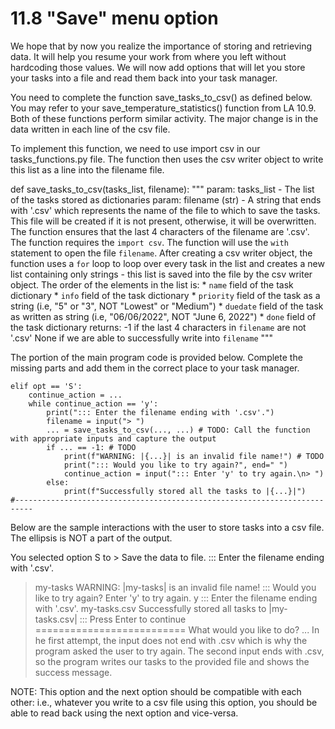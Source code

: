# 11.8 "Save" menu option

We hope that by now you realize the importance of storing and retrieving data. It will help you resume your work from where you left without hardcoding those values. We will now add options that will let you store your tasks into a file and read them back into your task manager.

You need to complete the function save_tasks_to_csv() as defined below. You may refer to your save_temperature_statistics() function from LA 10.9. Both of these functions perform similar activity. The major change is in the data written in each line of the csv file.

To implement this function, we need to use import csv in our tasks_functions.py file. The function then uses the csv writer object to write this list as a line into the filename file.

def save_tasks_to_csv(tasks_list, filename):
    """
    param: tasks_list - The list of the tasks stored as dictionaries
    param: filename (str) - A string that ends with '.csv' which represents
               the name of the file to which to save the tasks. This file will
               be created if it is not present, otherwise, it will be overwritten.
    The function ensures that the last 4 characters of the filename are '.csv'.
    The function requires the `import csv`.
    The function will use the `with` statement to open the file `filename`.
    After creating a csv writer object, the function uses a `for` loop
    to loop over every task in the list and creates a new list
    containing only strings - this list is saved into the file by the csv writer
    object. The order of the elements in the list is:
    * `name` field of the task dictionary
    * `info` field of the task dictionary
    * `priority` field of the task as a string
    (i.e, "5" or "3", NOT "Lowest" or "Medium")
    * `duedate` field of the task as written as string
    (i.e, "06/06/2022", NOT "June 6, 2022")
    * `done` field of the task dictionary
    returns:
    -1 if the last 4 characters in `filename` are not '.csv'
    None if we are able to successfully write into `filename`
    """

The portion of the main program code is provided below. Complete the missing parts and add them in the correct place to your task manager.

    elif opt == 'S':
        continue_action = ...
        while continue_action == 'y':
            print("::: Enter the filename ending with '.csv'.")
            filename = input("> ")
            ... = save_tasks_to_csv(..., ...) # TODO: Call the function with appropriate inputs and capture the output
            if ... == -1: # TODO
                print(f"WARNING: |{...}| is an invalid file name!") # TODO
                print("::: Would you like to try again?", end=" ")
                continue_action = input("::: Enter 'y' to try again.\n> ")
            else:
                print(f"Successfully stored all the tasks to |{...}|")
    #--------------------------------------------------------------------------
Below are the sample interactions with the user to store tasks into a csv file. The ellipsis is NOT a part of the output.

You selected option S to > Save the data to file.
::: Enter the filename ending with '.csv'.
> my-tasks
WARNING: |my-tasks| is an invalid file name!
::: Would you like to try again? Enter 'y' to try again.
> y
::: Enter the filename ending with '.csv'.
> my-tasks.csv
Successfully stored all tasks to |my-tasks.csv|
::: Press Enter to continue
==========================
What would you like to do?
...
In he first attempt, the input does not end with .csv which is why the program asked the user to try again. The second input ends with .csv, so the program writes our tasks to the provided file and shows the success message.

NOTE: This option and the next option should be compatible with each other: i.e., whatever you write to a csv file using this option, you should be able to read back using the next option and vice-versa.